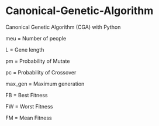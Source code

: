 # Canonical-Genetic-Algorithm
Canonical Genetic Algorithm (CGA) with Python

meu = Number of people

L = Gene length

pm = Probability of Mutate

pc = Probability of Crossover

max_gen = Maximum generation

FB = Best Fitness

FW = Worst Fitness

FM = Mean Fitness
